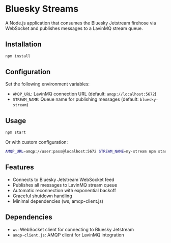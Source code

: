 # Bluesky Streams

A Node.js application that consumes the Bluesky Jetstream firehose via WebSocket and publishes messages to a LavinMQ stream queue.

## Installation

```bash
npm install
```

## Configuration

Set the following environment variables:

- `AMQP_URL`: LavinMQ connection URL (default: `amqp://localhost:5672`)
- `STREAM_NAME`: Queue name for publishing messages (default: `bluesky-stream`)

## Usage

```bash
npm start
```

Or with custom configuration:

```bash
AMQP_URL=amqp://user:pass@localhost:5672 STREAM_NAME=my-stream npm start
```

## Features

- Connects to Bluesky Jetstream WebSocket feed
- Publishes all messages to LavinMQ stream queue
- Automatic reconnection with exponential backoff
- Graceful shutdown handling
- Minimal dependencies (ws, amqp-client.js)

## Dependencies

- `ws`: WebSocket client for connecting to Bluesky Jetstream
- `amqp-client.js`: AMQP client for LavinMQ integration
